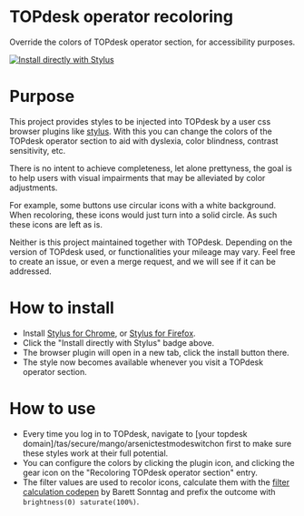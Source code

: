 # TOPdesk operator recoloring

Override the colors of TOPdesk operator section, for accessibility purposes. 

[![Install directly with Stylus](https://img.shields.io/badge/Install%20directly%20with-Stylus-00adad.svg)](https://raw.githubusercontent.com/TOPdesk/operator-recoloring/master/public/topdesk-operator-recoloring.user.css)

# Purpose
This project provides styles to be injected into TOPdesk by a user css browser plugins like [stylus](https://add0n.com/stylus.html). With this you can change the colors of the TOPdesk operator section to aid with dyslexia, color blindness, contrast sensitivity, etc.

There is no intent to achieve completeness, let alone prettyness, the goal is to help users with visual impairments that may be alleviated by color adjustments.

For example, some buttons use circular icons with a white background. When recoloring, these icons would just turn into a solid circle. As such these icons are left as is.

Neither is this project maintained together with TOPdesk. Depending on the version of TOPdesk used, or functionalities your mileage may vary. Feel free to create an issue, or even a merge request, and we will see if it can be addressed.


# How to install
* Install [Stylus for Chrome](https://chrome.google.com/webstore/detail/stylus/clngdbkpkpeebahjckkjfobafhncgmne), or [Stylus for Firefox](https://addons.mozilla.org/en-US/firefox/addon/styl-us/).
* Click the "Install directly with Stylus" badge above.
* The browser plugin will open in a new tab, click the install button there.
* The style now becomes available whenever you visit a TOPdesk operator section.

# How to use
* Every time you log in to TOPdesk, navigate to [your topdesk domain]/tas/secure/mango/arsenictestmodeswitchon first to make sure these styles work at their full potential.
* You can configure the colors by clicking the plugin icon, and clicking the gear icon on the "Recoloring TOPdesk operator section" entry.
* The filter values are used to recolor icons, calculate them with the [filter calculation codepen](https://codepen.io/sosuke/pen/Pjoqqp) by Barett Sonntag and prefix the outcome with `brightness(0) saturate(100%)`.